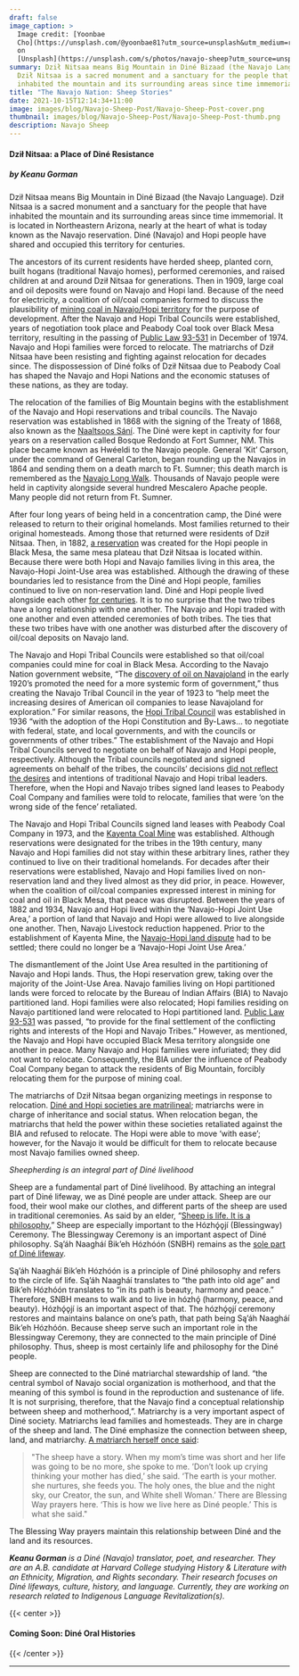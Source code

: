 ```yaml
---
draft: false
image_caption: >
  Image credit: [Yoonbae
  Cho](https://unsplash.com/@yoonbae81?utm_source=unsplash&utm_medium=referral&utm_content=creditCopyText)
  on
  [Unsplash](https://unsplash.com/s/photos/navajo-sheep?utm_source=unsplash&utm_medium=referral&utm_content=creditCopyText)
summary: Dził Nitsaa means Big Mountain in Diné Bizaad (the Navajo Language).
  Dził Nitsaa is a sacred monument and a sanctuary for the people that have
  inhabited the mountain and its surrounding areas since time immemorial.
title: "The Navajo Nation: Sheep Stories"
date: 2021-10-15T12:14:34+11:00
image: images/blog/Navajo-Sheep-Post/Navajo-Sheep-Post-cover.png
thumbnail: images/blog/Navajo-Sheep-Post/Navajo-Sheep-Post-thumb.png
description: Navajo Sheep
---
```

#### **Dził Nitsaa: a Place of Diné Resistance**

##### ***by Keanu Gorman***

Dził Nitsaa means Big Mountain in Diné Bizaad (the Navajo Language). Dził Nitsaa is a sacred monument and a sanctuary for the people that have inhabited the mountain and its surrounding areas since time immemorial. It is located in Northeastern Arizona, nearly at the heart of what is today known as the Navajo reservation. Diné (Navajo) and Hopi people have shared and occupied this territory for centuries. 

The ancestors of its current residents have herded sheep, planted corn, built hogans (traditional Navajo homes), performed ceremonies, and raised children at and around Dził Nitsaa for generations. Then in 1909, large coal and oil deposits were found on Navajo and Hopi land. Because of the need for electricity, a coalition of oil/coal companies formed to discuss the plausibility of [mining coal in Navajo/Hopi territory](https://hardrock.navajochapters.org/navajo-hopi-partition-land-information/) for the purpose of development. After the Navajo and Hopi Tribal Councils were established, years of negotiation took place and Peabody Coal took over Black Mesa territory, resulting in the passing of [Public Law 93-531](https://www.govinfo.gov/content/pkg/STATUTE-88/pdf/STATUTE-88-Pg1712.pdf#page=12) in December of 1974. Navajo and Hopi families were forced to relocate. The matriarchs of Dził Nitsaa have been resisting and fighting against relocation for decades since. The dispossession of Diné folks of Dził Nitsaa due to Peabody Coal has shaped the Navajo and Hopi Nations and the economic statuses of these nations, as they are today.

The relocation of the families of Big Mountain begins with the establishment of the Navajo and Hopi reservations and tribal councils. The Navajo reservation was established in 1868 with the signing of the Treaty of 1868, also known as the [Naaltsoos Sání](https://www.abebooks.com/9780791093443/Long-Walk-Forced-Navajo-Exile-0791093441/plp). The Diné were kept in captivity for four years on a reservation called Bosque Redondo at Fort Sumner, NM. This place became known as Hwéeldi to the Navajo people. General ’Kit’ Carson, under the command of General Carleton, began rounding up the Navajos in 1864 and sending them on a death march to Ft. Sumner; this death march is remembered as the [Navajo Long Walk](https://americanindian.si.edu/nk360/navajo/long-walk/long-walk.cshtml). Thousands of Navajo people were held in captivity alongside several hundred Mescalero Apache people. Many people did not return from Ft. Sumner. 

After four long years of being held in a concentration camp, the Diné were released to return to their original homelands. Most families returned to their original homesteads. Among those that returned were residents of Dził Nitsaa. Then, in 1882, [a reservation](https://www.legendsofamerica.com/na-hopi/) was created for the Hopi people in Black Mesa, the same mesa plateau that Dził Nitsaa is located within. Because there were both Hopi and Navajo families living in this area, the Navajo-Hopi Joint-Use area was established. Although the drawing of these boundaries led to resistance from the Diné and Hopi people, families continued to live on non-reservation land. Diné and Hopi people lived alongside each other [for centuries](https://journals.sagepub.com/doi/abs/10.1177/0002764213495028). It is to no surprise that the two tribes have a long relationship with one another. The Navajo and Hopi traded with one another and even attended ceremonies of both tribes. The ties that these two tribes have with one another was disturbed after the discovery of oil/coal deposits on Navajo land.

The Navajo and Hopi Tribal Councils were established so that oil/coal companies could mine for coal in Black Mesa. According to the Navajo Nation government website, “The [discovery of oil on Navajoland](https://www.navajo-nsn.gov/history.htm) in the early 1920’s promoted the need for a more systemic form of government,” thus creating the Navajo Tribal Council in the year of 1923 to “help meet the increasing desires of American oil companies to lease Navajoland for exploration.” For similar reasons, the [Hopi Tribal Council](https://www.hopi-nsn.gov/tribal-government/) was established in 1936 “with the adoption of the Hopi Constitution and By-Laws… to negotiate with federal, state, and local governments, and with the councils or governments of other tribes.” The establishment of the Navajo and Hopi Tribal Councils served to negotiate on behalf of Navajo and Hopi people, respectively. Although the Tribal councils negotiated and signed agreements on behalf of the tribes, the councils’ decisions [did not reflect the desires](https://tribesourcingfilm.com/digital-heritage/broken-rainbow-1985) and intentions of traditional Navajo and Hopi tribal leaders. Therefore, when the Hopi and Navajo tribes signed land leases to Peabody Coal Company and families were told to relocate, families that were ‘on the wrong side of the fence’ retaliated.

The Navajo and Hopi Tribal Councils signed land leases with Peabody Coal Company in 1973, and the [Kayenta Coal Mine](https://navajotimes.com/biz/ngs-coal-train-operators-will-miss-best-job-in-the-world/) was established. Although reservations were designated for the tribes in the 19th century, many Navajo and Hopi families did not stay within these arbitrary lines, rather they continued to live on their traditional homelands. For decades after their reservations were established, Navajo and Hopi families lived on non-reservation land and they lived almost as they did prior, in peace. However, when the coalition of oil/coal companies expressed interest in mining for coal and oil in Black Mesa, that peace was disrupted. Between the years of 1882 and 1934, Navajo and Hopi lived within the ‘Navajo-Hopi Joint Use Area,’ a portion of land that Navajo and Hopi were allowed to live alongside one another. Then, Navajo Livestock reduction happened. Prior to the establishment of Kayenta Mine, the [Navajo-Hopi land dispute](http://www.kstrom.net/isk/maps/az/navhopi.html) had to be settled; there could no longer be a ‘Navajo-Hopi Joint Use Area.’

The dismantlement of the Joint Use Area resulted in the partitioning of Navajo and Hopi lands. Thus, the Hopi reservation grew, taking over the majority of the Joint-Use Area. Navajo families living on Hopi partitioned lands were forced to relocate by the Bureau of Indian Affairs (BIA) to Navajo partitioned land. Hopi families were also relocated; Hopi families residing on Navajo partitioned land were relocated to Hopi partitioned land. [Public Law 93-531](https://www.govinfo.gov/content/pkg/STATUTE-88/pdf/STATUTE-88-Pg1712.pdf#page=12) was passed, “to provide for the final settlement of the conflicting rights and interests of the Hopi and Navajo Tribes.” However, as mentioned, the Navajo and Hopi have occupied Black Mesa territory alongside one another in peace. Many Navajo and Hopi families were infuriated; they did not want to relocate. Consequently, the BIA under the influence of Peabody Coal Company began to attack the residents of Big Mountain, forcibly relocating them for the purpose of mining coal.

The matriarchs of Dził Nitsaa began organizing meetings in response to relocation. [Diné and Hopi societies are matrilineal](https://tribesourcingfilm.com/digital-heritage/broken-rainbow-1985); matriarchs were in charge of inheritance and social status. When relocation began, the matriarchs that held the power within these societies retaliated against the BIA and refused to relocate. The Hopi were able to move ‘with ease’; however, for the Navajo it would be difficult for them to relocate because most Navajo families owned sheep.

*Sheepherding is an integral part of Diné livelihood*

Sheep are a fundamental part of Diné livelihood. By attaching an integral part of Diné lifeway, we as Diné people are under attack. Sheep are our food, their wool make our clothes, and different parts of the sheep are used in traditional ceremonies. As said by an elder, “[Sheep is life. It is a philosophy.](https://uapress.arizona.edu/book/bitter-water)” Sheep are especially important to the Hózhǫ́ǫjí (Blessingway) Ceremony. The Blessingway Ceremony is an important aspect of Diné philosophy. Są’áh Naagháí Bik’eh Hózhóón (SNBH) remains as the [sole part of Diné lifeway](https://womrel.sitehost.iu.edu/Rel&HealingReadings/Lewton_Identity&HealingNavajo.pdf).

Są’áh Naagháí Bik’eh Hózhóón is a principle of Diné philosophy and refers to the circle of life. Są’áh Naagháí translates to “the path into old age” and Bik’eh Hózhóón translates to “in its path is beauty, harmony and peace.” Therefore, SNBH means to walk and to live in hózhǫ́ (harmony, peace, and beauty). Hózhǫ́ǫjí is an important aspect of that. The hózhǫ́ǫjí ceremony restores and maintains balance on one’s path, that path being Są’áh Naagháí Bik’eh Hózhóón. Because sheep serve such an important role in the Blessingway Ceremony, they are connected to the main principle of Diné philosophy. Thus, sheep is most certainly life and philosophy for the Diné people.

Sheep are connected to the Diné matriarchal stewardship of land. “the central symbol of Navajo social organization is motherhood, and that the meaning of this symbol is found in the reproduction and sustenance of life. It is not surprising, therefore, that the Navajo find a conceptual relationship between sheep and motherhood,”. Matriarchy is a very important aspect of Diné society. Matriarchs lead families and homesteads. They are in charge of the sheep and land. The Diné emphasize the connection between sheep, land, and matriarchy. [A matriarch herself once said](https://uapress.arizona.edu/book/bitter-water):

> "The sheep have a story. When my mom’s time was short and her life was going to be no more, she spoke to me. ’Don’t look up crying thinking your mother has died,’ she said. ‘The earth is your mother. she nurtures, she feeds you. The holy ones, the blue and the night sky, our Creator, the sun, and White shell Woman.’ There are Blessing Way prayers here. ‘This is how we live here as Diné people.’ This is what she said."

The Blessing Way prayers maintain this relationship between Diné and the land and its resources.



***Keanu Gorman** is a Diné (Navajo) translator, poet, and researcher. They are an A.B. candidate at Harvard College studying History & Literature with an Ethnicity, Migration, and Rights secondary. Their research focuses on Diné lifeways, culture, history, and language. Currently, they are working on research related to Indigenous Language Revitalization(s).*

{{< center >}}

#### **Coming Soon: Diné Oral Histories**

{{< /center >}}
&nbsp;

- - -